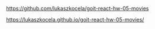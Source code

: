 https://github.com/lukaszkocela/goit-react-hw-05-movies

https://lukaszkocela.github.io/goit-react-hw-05-movies/
